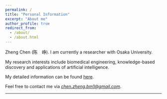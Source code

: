 ```yaml
---
permalink: /
title: "Personal Information"
excerpt: "About me"
author_profile: true
redirect_from: 
  - /about/
  - /about.html
---
```


Zheng Chen (陈　峥). I am currently a researcher with Osaka University.

My research interests include biomedical engineering, knowledge-based discovery and applications of artificial intelligence.


My detailed information can be found [here](https://scholar.google.com/citations?user=571LAh4AAAAJ&hl=en).

Feel free to contact me via *chen.zheng.bm1@gmail.com*.

****
